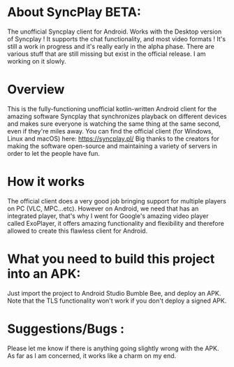 # About SyncPlay BETA:
The unofficial Syncplay client for Android. Works with the Desktop version of Syncplay !
It supports the chat functionality, and most video formats !
It's still a work in progress and it's really early in the alpha phase. There are various stuff that are still missing but exist in the official release. I am working on it slowly.

# Overview
This is the fully-functioning unofficial kotlin-written Android client for the amazing software Syncplay that synchronizes playback on different devices and makes sure everyone is watching the same thing at the same second, even if they're miles away.
You can find the official client (for Windows, Linux and macOS) here: https://syncplay.pl/
Big thanks to the creators for making the software open-source and maintaining a variety of servers in order to let the people have fun.

# How it works
The official client does a very good job bringing support for multiple players on PC (VLC, MPC...etc). However on Android, we need that has an integrated player, that's why I went for Google's amazing video player called ExoPlayer, it offers amazing functionality and flexibility and therefore allowed to create this flawless client for Android.

# What you need to build this project into an APK:
Just import the project to Android Studio Bumble Bee, and deploy an APK. Note that the TLS functionality won't work if you don't deploy a signed APK.

# Suggestions/Bugs :
Please let me know if there is anything going slightly wrong with the APK. As far as I am concerned, it works like a charm on my end.
